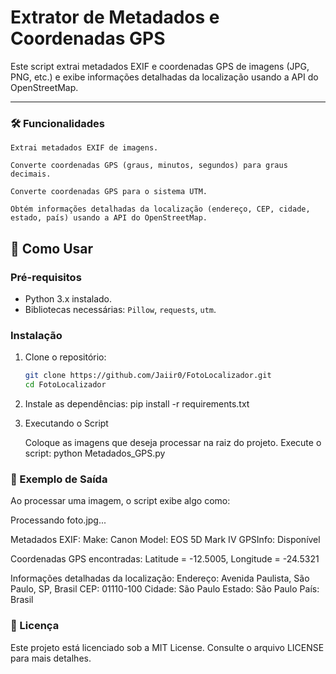 # Extrator de Metadados e Coordenadas GPS

Este script extrai metadados EXIF e coordenadas GPS de imagens (JPG, PNG, etc.) e exibe informações detalhadas da localização usando a API do OpenStreetMap.


---

### 🛠 Funcionalidades

    Extrai metadados EXIF de imagens.

    Converte coordenadas GPS (graus, minutos, segundos) para graus decimais.

    Converte coordenadas GPS para o sistema UTM.

    Obtém informações detalhadas da localização (endereço, CEP, cidade, estado, país) usando a API do OpenStreetMap.

## 🚀 Como Usar

### Pré-requisitos
- Python 3.x instalado.
- Bibliotecas necessárias: `Pillow`, `requests`, `utm`.


### Instalação
1. Clone o repositório:
   ```bash
   git clone https://github.com/Jaiir0/FotoLocalizador.git
   cd FotoLocalizador
   
2. Instale as dependências: 
   pip install -r requirements.txt

3. Executando o Script

    Coloque as imagens que deseja processar na raiz do projeto.
    Execute o script:
    python Metadados_GPS.py

### 📄 Exemplo de Saída

Ao processar uma imagem, o script exibe algo como:

Processando foto.jpg...

Metadados EXIF:
Make: Canon
Model: EOS 5D Mark IV
GPSInfo: Disponível

Coordenadas GPS encontradas: Latitude = -12.5005, Longitude = -24.5321

Informações detalhadas da localização:
Endereço: Avenida Paulista, São Paulo, SP, Brasil
CEP: 01110-100
Cidade: São Paulo
Estado: São Paulo
País: Brasil

### 📝 Licença

Este projeto está licenciado sob a MIT License. Consulte o arquivo LICENSE para mais detalhes.

